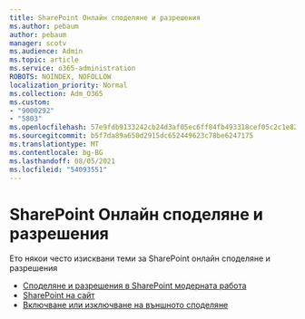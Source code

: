 ```yaml
---
title: SharePoint Онлайн споделяне и разрешения
ms.author: pebaum
author: pebaum
manager: scotv
ms.audience: Admin
ms.topic: article
ms.service: o365-administration
ROBOTS: NOINDEX, NOFOLLOW
localization_priority: Normal
ms.collection: Adm_O365
ms.custom:
- "9000292"
- "5803"
ms.openlocfilehash: 57e9fdb9133242cb24d3af05ec6ff84fb493318cef05c2c1e82b147c3c9ebd5e
ms.sourcegitcommit: b5f7da89a650d2915dc652449623c78be6247175
ms.translationtype: MT
ms.contentlocale: bg-BG
ms.lasthandoff: 08/05/2021
ms.locfileid: "54093551"
---
```

# <a name="sharepoint-online-sharing-and-permissions"></a>SharePoint Онлайн споделяне и разрешения

Ето някои често изисквани теми за SharePoint онлайн споделяне и разрешения

- [Споделяне и разрешения в SharePoint модерната работа](https://docs.microsoft.com/sharepoint/modern-experience-sharing-permissions)
- [SharePoint на сайт](https://docs.microsoft.com/sharepoint/customize-sharepoint-site-permissions)
- [Включване или изключване на външното споделяне](https://docs.microsoft.com/sharepoint/turn-external-sharing-on-or-off)
